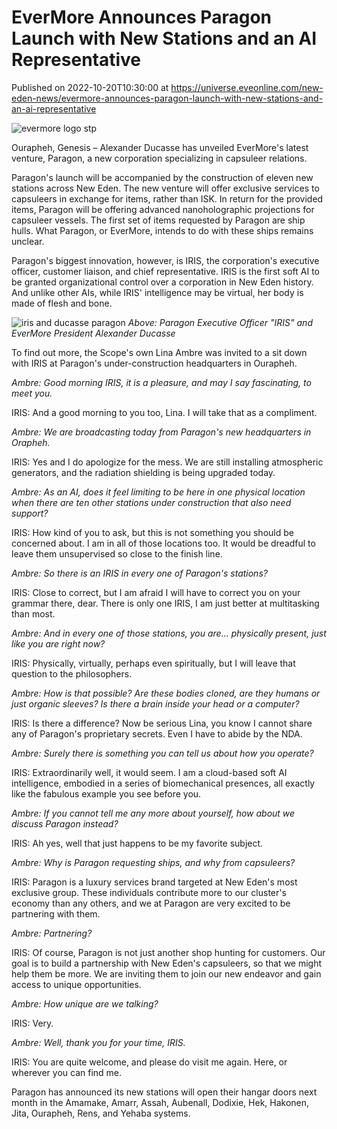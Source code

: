 # EverMore Announces Paragon Launch with New Stations and an AI Representative
Published on 2022-10-20T10:30:00 at https://universe.eveonline.com/new-eden-news/evermore-announces-paragon-launch-with-new-stations-and-an-ai-representative

![evermore logo stp](//images.ctfassets.net/1gqwxa4vbed9/17ILxiJlDuNJ2HCFsdDzNA/9b86c5861b83a6d24e96932892807a0f/evermore_logo_stp.jpg)

Ourapheh, Genesis – Alexander Ducasse has unveiled EverMore's latest venture, Paragon, a new corporation specializing in capsuleer relations.

Paragon's launch will be accompanied by the construction of eleven new stations across New Eden. The new venture will offer exclusive services to capsuleers in exchange for items, rather than ISK. In return for the provided items, Paragon will be offering advanced nanoholographic projections for capsuleer vessels. The first set of items requested by Paragon are ship hulls. What Paragon, or EverMore, intends to do with these ships remains unclear.

Paragon's biggest innovation, however, is IRIS, the corporation's executive officer, customer liaison, and chief representative. IRIS is the first soft AI to be granted organizational control over a corporation in New Eden history. And unlike other AIs, while IRIS' intelligence may be virtual, her body is made of flesh and bone.

![iris and ducasse paragon](//images.ctfassets.net/1gqwxa4vbed9/C6IhJFJW8aAoRF8y0tMuo/95f5699ec4b94c610fa9cd717f9e1b90/iris_and_ducasse_paragon.png)
*Above: Paragon Executive Officer "IRIS" and EverMore President Alexander Ducasse*

To find out more, the Scope's own Lina Ambre was invited to a sit down with IRIS at Paragon's under-construction headquarters in Ourapheh.

*Ambre: Good morning IRIS, it is a pleasure, and may I say fascinating, to meet you.* 

IRIS: And a good morning to you too, Lina. I will take that as a compliment. 

*Ambre: We are broadcasting today from Paragon's new headquarters in Orapheh.* 

IRIS: Yes and I do apologize for the mess. We are still installing atmospheric generators, and the radiation shielding is being upgraded today. 

*Ambre: As an AI, does it feel limiting to be here in one physical location when there are ten other stations under construction that also need support?*

IRIS: How kind of you to ask, but this is not something you should be concerned about. I am in all of those locations too. It would be dreadful to leave them unsupervised so close to the finish line.

*Ambre: So there is an IRIS in every one of Paragon's stations?*

IRIS: Close to correct, but I am afraid I will have to correct you on your grammar there, dear. There is only one IRIS, I am just better at multitasking than most.

*Ambre: And in every one of those stations, you are... physically present, just like you are right now?*

IRIS: Physically, virtually, perhaps even spiritually, but I will leave that question to the philosophers. 

*Ambre: How is that possible? Are these bodies cloned, are they humans or just organic sleeves? Is there a brain inside your head or a computer?*

IRIS: Is there a difference? Now be serious Lina, you know I cannot share any of Paragon's proprietary secrets. Even I have to abide by the NDA.

*Ambre: Surely there is something you can tell us about how you operate?*

IRIS: Extraordinarily well, it would seem. I am a cloud-based soft AI intelligence, embodied in a series of biomechanical presences, all exactly like the fabulous example you see before you.

*Ambre: If you cannot tell me any more about yourself, how about we discuss Paragon instead?*

IRIS: Ah yes, well that just happens to be my favorite subject.

*Ambre: Why is Paragon requesting ships, and why from capsuleers?*

IRIS: Paragon is a luxury services brand targeted at New Eden's most exclusive group. These individuals contribute more to our cluster's economy than any others, and we at Paragon are very excited to be partnering with them.

*Ambre: Partnering?*

IRIS: Of course, Paragon is not just another shop hunting for customers. Our goal is to build a partnership with New Eden's capsuleers, so that we might help them be more. We are inviting them to join our new endeavor and gain access to unique opportunities.

*Ambre: How unique are we talking?*

IRIS: Very.

*Ambre: Well, thank you for your time, IRIS.*

IRIS: You are quite welcome, and please do visit me again. Here, or wherever you can find me.

Paragon has announced its new stations will open their hangar doors next month in the Amamake, Amarr, Assah, Aubenall, Dodixie, Hek, Hakonen, Jita, Ourapheh, Rens, and Yehaba systems.
